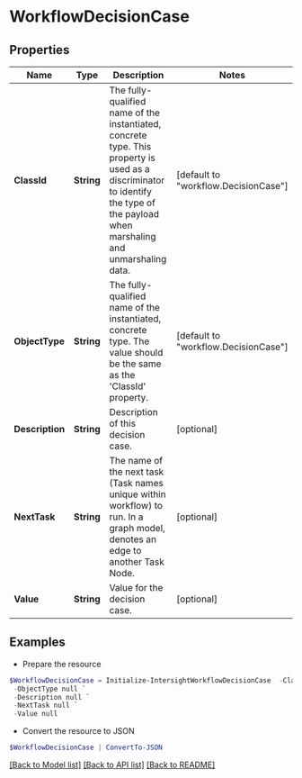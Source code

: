 # WorkflowDecisionCase
## Properties

Name | Type | Description | Notes
------------ | ------------- | ------------- | -------------
**ClassId** | **String** | The fully-qualified name of the instantiated, concrete type. This property is used as a discriminator to identify the type of the payload when marshaling and unmarshaling data. | [default to "workflow.DecisionCase"]
**ObjectType** | **String** | The fully-qualified name of the instantiated, concrete type. The value should be the same as the &#39;ClassId&#39; property. | [default to "workflow.DecisionCase"]
**Description** | **String** | Description of this decision case. | [optional] 
**NextTask** | **String** | The name of the next task (Task names unique within workflow) to run.  In a graph model, denotes an edge to another Task Node. | [optional] 
**Value** | **String** | Value for the decision case. | [optional] 

## Examples

- Prepare the resource
```powershell
$WorkflowDecisionCase = Initialize-IntersightWorkflowDecisionCase  -ClassId null `
 -ObjectType null `
 -Description null `
 -NextTask null `
 -Value null
```

- Convert the resource to JSON
```powershell
$WorkflowDecisionCase | ConvertTo-JSON
```

[[Back to Model list]](../README.md#documentation-for-models) [[Back to API list]](../README.md#documentation-for-api-endpoints) [[Back to README]](../README.md)

